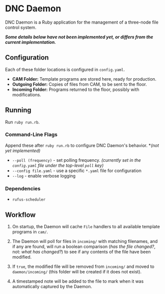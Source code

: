 # **DNC Daemon**

DNC Daemon is a Ruby application for the management of a three-node file control system.

***Some details below have not been implemented yet, or differs from the current implementation.***

## Configuration

Each of these folder locations is configured in `config.yaml`.

- **CAM Folder:** Template programs are stored here, ready for production.
- **Outgoing Folder:** Copies of files from CAM, to be sent to the floor.
- **Incoming Folder:** Programs returned to the floor, possibly with modifications.

## Running

Run `ruby run.rb`.

###  Command-Line Flags

Append these after `ruby run.rb` to configure DNC Daemon's behavior. \**(not yet implemented)*

- `--poll (frequency)` - set polling frequency. *(currently set in the `config.yaml` file under the top-level `poll` key)*
- `--config file.yaml` - use a specific `*.yaml` file for configuration
- `--log` - enable verbose logging

### Dependencies

- `rufus-scheduler`

## Workflow

1. On startup, the Daemon will cache `File` handlers to all available template programs in `cam/`.

2. The Daemon will poll for files in `incoming/` with matching filenames, and if any are found, will run a boolean comparison (*has the file changed?*, not: *what has changed?*) to see if any contents of the file have been modified.

3. If `true`, the modified file will be removed from `incoming/` and moved to `daemon/incoming/` (this folder will be created if it does not exist).

4. A timestamped note will be added to the file to mark when it was automatically captured by the Daemon.
